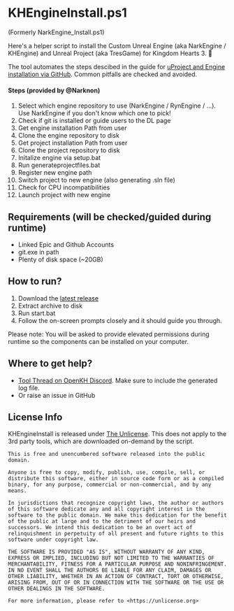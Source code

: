 # KHEngineInstall.ps1
(Formerly NarkEngine_Install.ps1)

Here's a helper script to install the Custom Unreal Engine (aka NarkEngine / KHEngine) and Unreal Project (aka TresGame) for Kingdom Hearts 3. 🙂 

The tool automates the steps descibed in the guide for [uProject and Engine installation via GitHub](https://github.com/KH3-Modding-Org/OpenKH3Modding/blob/main/uProject%20and%20Engine%20Installation.md#2-github-clone-install---update-with-the-click-of-a-button). Common pitfalls are checked and avoided.

#### Steps (provided by @Narknon)
1) Select which engine repository to use (NarkEngine / RynEngine / ...). Use NarkEngine if you don't know which one to pick!
2) Check if git is installed or guide users to the DL page
3) Get engine installation Path from user
4) Clone the engine repository to disk
5) Get project installation Path from user
6) Clone the project repository to disk
7) Initalize engine via setup.bat
8) Run generateprojectfiles.bat
9) Register new engine path
10) Switch project to new engine (also generating .sln file)
11) Check for CPU incompatibilities
12) Launch project with new engine

## Requirements (will be checked/guided during runtime)
- Linked Epic and Github Accounts
- git.exe in path
- Plenty of disk space (~20GB)

## How to run?
1) Download the [latest release](https://github.com/KH3-Modding-Org/OpenKH3Modding/blob/main/KHEngineInstall/KHEngineInstall.zip)
2) Extract archive to disk
3) Run start.bat
4) Follow the on-screen prompts closely and it should guide you through.

Please note: You will be asked to provide elevated permissions during runtime so the components can be installed on your computer. 

## Where to get help?
- [Tool Thread on OpenKH Discord](https://discordapp.com/channels/409140906625728532/1038584582016086057/1038584582016086057). Make sure to include the generated log file.
- Or raise an issue in GitHub

## License Info
KHEngineInstall is released under [The Unlicense](https://unlicense.org/). This does not apply to the 3rd party tools, which are downloaded on-demand by the script.
```
This is free and unencumbered software released into the public domain.

Anyone is free to copy, modify, publish, use, compile, sell, or
distribute this software, either in source code form or as a compiled
binary, for any purpose, commercial or non-commercial, and by any
means.

In jurisdictions that recognize copyright laws, the author or authors
of this software dedicate any and all copyright interest in the
software to the public domain. We make this dedication for the benefit
of the public at large and to the detriment of our heirs and
successors. We intend this dedication to be an overt act of
relinquishment in perpetuity of all present and future rights to this
software under copyright law.

THE SOFTWARE IS PROVIDED "AS IS", WITHOUT WARRANTY OF ANY KIND,
EXPRESS OR IMPLIED, INCLUDING BUT NOT LIMITED TO THE WARRANTIES OF
MERCHANTABILITY, FITNESS FOR A PARTICULAR PURPOSE AND NONINFRINGEMENT.
IN NO EVENT SHALL THE AUTHORS BE LIABLE FOR ANY CLAIM, DAMAGES OR
OTHER LIABILITY, WHETHER IN AN ACTION OF CONTRACT, TORT OR OTHERWISE,
ARISING FROM, OUT OF OR IN CONNECTION WITH THE SOFTWARE OR THE USE OR
OTHER DEALINGS IN THE SOFTWARE.

For more information, please refer to <https://unlicense.org>
```